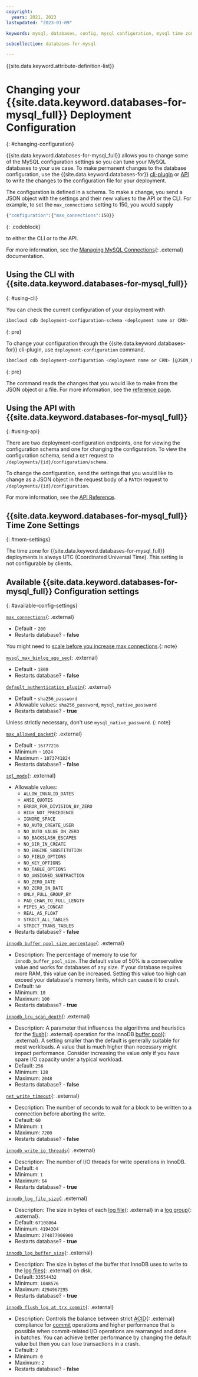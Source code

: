 ```yaml
---
copyright:
  years: 2021, 2023
lastupdated: "2023-01-09"

keywords: mysql, databases, config, mysql configuration, mysql time zone

subcollection: databases-for-mysql

---
```


{{site.data.keyword.attribute-definition-list}}

# Changing your {{site.data.keyword.databases-for-mysql_full}} Deployment Configuration
{: #changing-configuration}

{{site.data.keyword.databases-for-mysql_full}} allows you to change some of the MySQL configuration settings so you can tune your MySQL databases to your use case. To make permanent changes to the database configuration, use the {{site.data.keyword.databases-for}} [cli-plugin](/docs/databases-cli-plugin?topic=databases-cli-plugin-cdb-reference#deployment-configuration) or [API](https://{DomainName}/apidocs/cloud-databases-api#change-your-database-configuration) to write the changes to the configuration file for your deployment.

The configuration is defined in a schema. To make a change, you send a JSON object with the settings and their new values to the API or the CLI. For example, to set the `max_connections` setting to 150, you would supply 

```sh
{"configuration":{"max_connections":150}}
```
{: .codeblock}

to either the CLI or to the API. 

For more information, see the [Managing MySQL Connections](/docs/databases-for-mysql?topic=databases-for-mysql-managing-mysql-connections){: .external} documentation. 

## Using the CLI with {{site.data.keyword.databases-for-mysql_full}}
{: #using-cli}

You can check the current configuration of your deployment with 
```sh
ibmcloud cdb deployment-configuration-schema <deployment name or CRN>
```
{: pre}

To change your configuration through the {{site.data.keyword.databases-for}} cli-plugin, use `deployment-configuration` command. 
```sh
ibmcloud cdb deployment-configuration <deployment name or CRN> [@JSON_FILE | JSON_STRING]
```
{: pre}

The command reads the changes that you would like to make from the JSON object or a file. For more information, see the [reference page](/docs/databases-cli-plugin?topic=databases-cli-plugin-cdb-reference#deployment-configuration).

## Using the API with {{site.data.keyword.databases-for-mysql_full}}
{: #using-api}

There are two deployment-configuration endpoints, one for viewing the configuration schema and one for changing the configuration. To view the configuration schema, send a `GET` request to `/deployments/{id}/configuration/schema`.

To change the configuration, send the settings that you would like to change as a JSON object in the request body of a `PATCH` request to `/deployments/{id}/configuration`.

For more information, see the [API Reference](https://cloud.ibm.com/apidocs/cloud-databases-api#change-your-database-configuration). 

## {{site.data.keyword.databases-for-mysql_full}} Time Zone Settings
{: #mem-settings}

The time zone for {{site.data.keyword.databases-for-mysql_full}} deployments is always UTC (Coordinated Universal Time). This setting is not configurable by clients.

## Available {{site.data.keyword.databases-for-mysql_full}} Configuration settings
{: #available-config-settings}

[`max_connections`](https://dev.mysql.com/doc/refman/5.7/en/server-system-variables.html#sysvar_max_connections){: .external}

- Default - `200`
- Restarts database? - **false**
  
 You might need to [scale before you increase max connections](/docs/databases-for-mysql?topic=databases-for-mysql-high-availability#connection-limits-ha).{: note}

[`mysql_max_binlog_age_sec`](https://dev.mysql.com/doc/refman/5.7/en/replication-options-binary-log.html){: .external}

- Default - `1800`
- Restarts database? - **false**

[`default_authentication_plugin`](https://dev.mysql.com/doc/refman/5.7/en/server-system-variables.html){: .external}

- Default - `sha256_password`
- Allowable values: `sha256_password`, `mysql_native_password`
- Restarts database? - **true**

Unless strictly necessary, don't use `mysql_native_password`. {: note}

[`max_allowed_packet`](https://dev.mysql.com/doc/refman/5.7/en/packet-too-large.html){: .external}

- Default - `16777216`
- Minimum - `1024`
- Maximum - `1073741824`
- Restarts database? - **false**

[`sql_mode`](https://dev.mysql.com/doc/refman/5.7/en/sql-mode.html){: .external}

- Allowable values: 
   - `ALLOW_INVALID_DATES`
   - `ANSI_QUOTES`
   - `ERROR_FOR_DIVISION_BY_ZERO`
   - `HIGH_NOT_PRECEDENCE`
   - `IGNORE_SPACE`
   - `NO_AUTO_CREATE_USER`
   - `NO_AUTO_VALUE_ON_ZERO`
   - `NO_BACKSLASH_ESCAPES`
   - `NO_DIR_IN_CREATE`
   - `NO_ENGINE_SUBSTITUTION`
   - `NO_FIELD_OPTIONS`
   - `NO_KEY_OPTIONS`
   - `NO_TABLE_OPTIONS`
   - `NO_UNSIGNED_SUBTRACTION`
   - `NO_ZERO_DATE`
   - `NO_ZERO_IN_DATE`
   - `ONLY_FULL_GROUP_BY`
   - `PAD_CHAR_TO_FULL_LENGTH`
   - `PIPES_AS_CONCAT`
   - `REAL_AS_FLOAT`
   - `STRICT_ALL_TABLES`
   - `STRICT_TRANS_TABLES`
- Restarts database? - **false**

[`innodb_buffer_pool_size_percentage`](https://dev.mysql.com/doc/refman/5.7/en/innodb-parameters.html#sysvar_innodb_buffer_pool_size){: .external}

- Description: The percentage of memory to use for `innodb_buffer_pool_size`. The default value of 50% is a conservative value and works for databases of any size. If your database requires more RAM, this value can be increased. Setting this value too high can exceed your database's memory limits, which can cause it to crash. 
- Default: `50`
- Minimum: `10`
- Maximum: `100`
- Restarts database? - **true**

[`innodb_lru_scan_depth`](https://dev.mysql.com/doc/refman/5.7/en/innodb-parameters.html#sysvar_innodb_lru_scan_depth){: .external}

- Description: A parameter that influences the algorithms and heuristics for the [flush](https://dev.mysql.com/doc/refman/5.7/en/glossary.html#glos_flush){: .external} operation for the InnoDB [buffer pool](https://dev.mysql.com/doc/refman/5.7/en/glossary.html#glos_buffer_pool){: .external}. A setting smaller than the default is generally suitable for most workloads. A value that is much higher than necessary might impact performance. Consider increasing the value only if you have spare I/O capacity under a typical workload. 
- Default: `256`
- Minimum: `128`
- Maximum: `2048`
- Restarts database? - **false**

[`net_write_timeout`](https://dev.mysql.com/doc/refman/5.7/en/server-system-variables.html#sysvar_net_write_timeout){: .external}

- Description: The number of seconds to wait for a block to be written to a connection before aborting the write.
- Default: `60`
- Minimum: `1`
- Maximum: `7200`
- Restarts database? - **false**

[`innodb_write_io_threads`](https://dev.mysql.com/doc/refman/8.0/en/innodb-parameters.html#sysvar_innodb_write_io_threads){: .external}

- Description: The number of I/O threads for write operations in InnoDB.
- Default: `4`
- Minimum: `1`
- Maximum: `64`
- Restarts database? - **true**

[`innodb_log_file_size`](https://dev.mysql.com/doc/refman/5.7/en/innodb-parameters.html#sysvar_innodb_log_file_size){: .external}

- Description: The size in bytes of each [log file](https://dev.mysql.com/doc/refman/5.7/en/glossary.html#glos_log_file){: .external} in a [log group](https://dev.mysql.com/doc/refman/5.7/en/glossary.html#glos_log_group){: .external}.
- Default: `67108864`
- Minimum: `4194304`
- Maximum: `274877906900`
- Restarts database? - **true**

[`innodb_log_buffer_size`](https://dev.mysql.com/doc/refman/5.7/en/innodb-parameters.html#sysvar_innodb_log_buffer_size){: .external}

- Description: The size in bytes of the buffer that InnoDB uses to write to the [log files](https://dev.mysql.com/doc/refman/5.7/en/glossary.html#glos_log_file){: .external} on disk.
- Default: `33554432`
- Minimum: `1048576`
- Maximum: `4294967295`
- Restarts database? - **true**

[`innodb_flush_log_at_trx_commit`](https://dev.mysql.com/doc/refman/5.7/en/innodb-parameters.html#sysvar_innodb_flush_log_at_trx_commit){: .external}

- Description: Controls the balance between strict [ACID](https://dev.mysql.com/doc/refman/5.7/en/glossary.html#glos_acid){: .external} compliance for [commit](https://dev.mysql.com/doc/refman/5.7/en/glossary.html#glos_commit) operations and higher performance that is possible when commit-related I/O operations are rearranged and done in batches. You can achieve better performance by changing the default value but then you can lose transactions in a crash.
- Default: `2`
- Minimum: `0`
- Maximum: `2`
- Restarts database? - **false**
